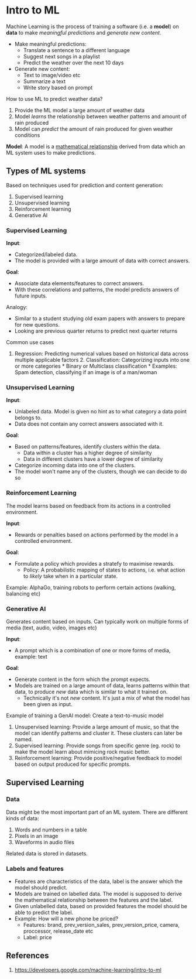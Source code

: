 # Intro to ML
Machine Learning is the process of training a software (i.e. a **model**) on **data** to make _meaningful predictions_ and _generate new content_.
* Make meaningful predictions:
	* Translate a sentence to a different language
	* Suggest next songs in a playlist
	* Predict the weather over the next 10 days
* Generate new content:
  * Text to image/video etc
  * Summarize a text
  * Write story based on prompt

How to use ML to predict weather data?
1. Provide the ML model a large amount of weather data
2. Model _learns_ the relationship between weather patterns and amount of rain produced
3. Model can _predict_ the amount of rain produced for given weather conditions

**Model**: A model is a <ins>mathematical relationship</ins> derived from data which an ML system uses to make predictions.

## Types of ML systems
Based on techniques used for prediction and content generation:
1. Supervised learning
2. Unsupervised learning
3. Reinforcement learning
4. Generative AI

### Supervised Learning
**Input**:
* Categorized/labeled data.
* The model is provided with a large amount of data with correct answers. 

**Goal**:
* Associate data elements/features to correct answers.
* With these correlations and patterns, the model predicts answers of future inputs.
  
Analogy:
  * Similar to a student studying old exam papers with answers to prepare for new questions.
  * Looking are previous quarter returns to predict next quarter returns

Common use cases
  1. Regression: Predicting numerical values based on historical data across multiple applicable factors
	2. Classification: Categorizing inputs into one or more categories
  	* Binary or Multiclass classification
  	* Examples: Spam detection, classifying if an image is of a man/woman

### Unsupervised Learning
**Input**:
* Unlabeled data. Model is given no hint as to what category a data point belongs to.
* Data does not contain any correct answers associated with it.

**Goal**:
* Based on patterns/features, identify clusters within the data.
	* Data within a cluster has a higher degree of similarity
  * Data in different clusters have a lower degree of similarity
* Categorize incoming data into one of the clusters.
* The model won't name any of the clusters, though we can decide to do so

### Reinforcement Learning

The model learns based on feedback from its actions in a controlled environment.

**Input**:
* Rewards or penalties based on actions performed by the model in a controlled environment.

**Goal**:
* Formulate a policy which provides a stratefy to maximise rewards.
	* Policy: A probabilistic mapping of states to actions, i.e. what action to _likely_ take when in a particular state.

Example: AlphaGo, training robots to perform certain actions (walking, balancing etc)

### Generative AI
Generates content based on inputs. Can typically work on multiple forms of media (text, audio, video, images etc)

**Input**:
* A prompt which is a combination of one or more forms of media, example: text

**Goal**:
* Generate content in the form which the prompt expects.
* Models are trained on a large amount of data, learns patterns within that data, to produce _new_ data which is similar to what it trained on.
	* Technically it's not _new_ content. It's just a mix of what the model has been given as input.

Example of training a GenAI model: Create a text-to-music model
1. Unsupervised learning: Provide a large amount of music, so that the model can identify patterns and cluster it. These clusters can later be named.
2. Supervised learning: Provide songs from specific genre (eg. rock) to make the model learn about mimicing rock music better.
3. Reinforcement learning: Provide positive/negative feedback to model based on output produced for specific prompts.

## Supervised Learning

### Data
Data might be the most important part of an ML system. There are different kinds of data:
1. Words and numbers in a table
2. Pixels in an image
3. Waveforms in audio files

Related data is stored in datasets.

### Labels and features
* Features are characteristics of the data, label is the answer which the model should predict.
* Models are trained on labelled data. The model is supposed to derive the mathematical relationship between the features and the label.
* Given unlabelled data, based on provided features the model should be able to predict the label.
* Example: How will a new phone be priced?
	* Features: brand, prev_version_sales, prev_version_price, camera, proccessor, release_date etc
	* Label: price 

## References
1. https://developers.google.com/machine-learning/intro-to-ml
